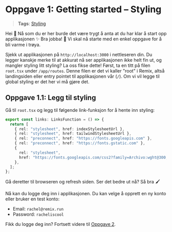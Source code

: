 # Oppgave 1: Getting started – Styling

> **Tags**: [Styling](https://remix.run/docs/en/1.14.3/guides/styling#regular-stylesheets)

Hei 👋 Nå som du er her burde det være trygt å anta at du har klar å start opp applikasjonen ✨ Bra jobba! 🍾
Vi skal nå starte med en enkel oppgave for å bli varme i trøya.

Sjekk ut applikasjonen på `http://localhost:3000` i nettleseren din.
Du legger kanskje merke til at akkurat nå ser applikasjonen ikke helt fin ut, og mangler styling litt styling? La oss fikse dette!
Først, ta en titt på filen `root.tsx` under `/app/routes`. Denne filen er det vi kaller "root" i Remix, altså landingsiden eller entry pointet til applikasjonen vår (`/`).
Om vi vil legge til global styling er det her vi må gjøre det.

## Oppgave 1.1: Legg til styling

Gå til `root.tsx` og legg til følgende link-funksjon for å hente inn styling:

```ts
export const links: LinksFunction = () => {
  return [
    { rel: "stylesheet", href: indexStylesheetUrl },
    { rel: "stylesheet", href: tailwindStylesheetUrl },
    { rel: "preconnect", href: "https://fonts.googleapis.com" },
    { rel: "preconnect", href: "https://fonts.gstatic.com" },
    {
      rel: "stylesheet",
      href: "https://fonts.googleapis.com/css2?family=Archivo:wght@300;400;500;700;900&display=swap",
    },
  ];
};
```

Gå deretter til browseren og refresh siden. Ser det bedre ut nå? Så bra 🖌

Nå kan du logge deg inn i applikasjonen. Du kan velge å opprett en ny konto eller bruker en test konto:

- Email: `rachel@remix.run`
- Password: `racheliscool`

Fikk du logge deg inn? Fortsett videre til [Oppgave 2](https://github.com/natkli/webstep-remix-workshop/tree/oppgave2#readme).
